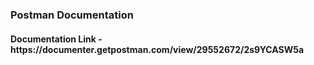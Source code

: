 
<h3>Postman Documentation</h3>
<h4>Documentation Link - https://documenter.getpostman.com/view/29552672/2s9YCASW5a</h4>
